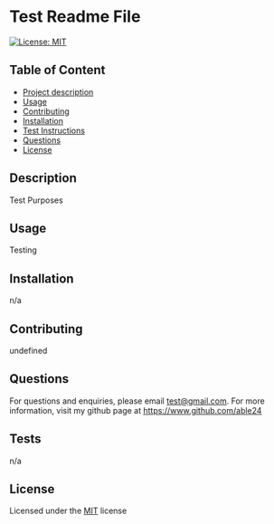 
# Test Readme File

[![License: MIT](https://img.shields.io/badge/License-MIT-yellow.svg)](https://opensource.org/licenses/MIT)

## Table of Content
- [Project description](#description) 
- [Usage](#usage)
- [Contributing](#contributing)
- [Installation](#installation)
- [Test Instructions](#tests)
- [Questions](#questions)
- [License](#license)

## Description
Test Purposes

## Usage
Testing

## Installation
n/a

## Contributing
undefined

## Questions
For questions and enquiries, please email test@gmail.com. For more information, visit my github page at https://www.github.com/able24

## Tests
n/a

## License
Licensed under the [MIT](https://choosealicense.com/licenses/mit/) license
